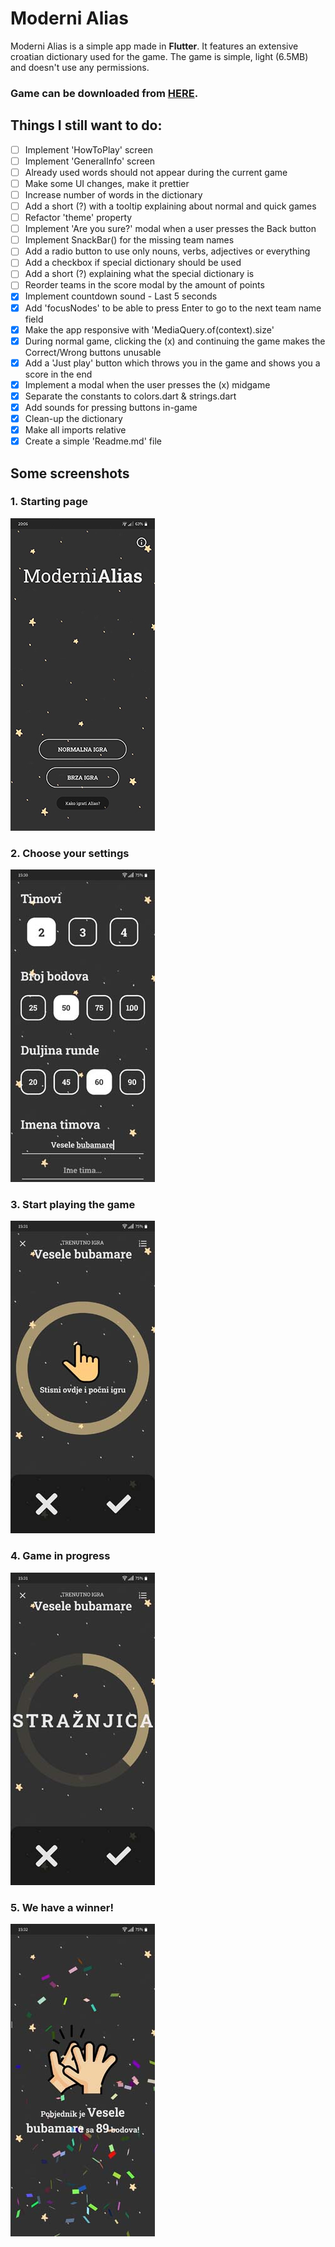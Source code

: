# Moderni Alias

Moderni Alias is a simple app made in **Flutter**.
It features an extensive croatian dictionary used for the game.
The game is simple, light (6.5MB) and doesn't use any permissions.

### Game can be downloaded from [HERE](https://github.com/jokilic/moderni_alias/releases/download/v0.9.3/moderni_alias-v093.apk).

## Things I still want to do:

- [ ] Implement 'HowToPlay' screen
- [ ] Implement 'GeneralInfo' screen
- [ ] Already used words should not appear during the current game
- [ ] Make some UI changes, make it prettier
- [ ] Increase number of words in the dictionary
- [ ] Add a short (?) with a tooltip explaining about normal and quick games
- [ ] Refactor 'theme' property
- [ ] Implement 'Are you sure?' modal when a user presses the Back button
- [ ] Implement SnackBar() for the missing team names
- [ ] Add a radio button to use only nouns, verbs, adjectives or everything
- [ ] Add a checkbox if special dictionary should be used
- [ ] Add a short (?) explaining what the special dictionary is
- [ ] Reorder teams in the score modal by the amount of points
- [x] Implement countdown sound - Last 5 seconds
- [x] Add 'focusNodes' to be able to press Enter to go to the next team name field
- [x] Make the app responsive with 'MediaQuery.of(context).size'
- [x] During normal game, clicking the (x) and continuing the game makes the Correct/Wrong buttons unusable
- [x] Add a 'Just play' button which throws you in the game and shows you a score in the end
- [x] Implement a modal when the user presses the (x) midgame
- [x] Separate the constants to colors.dart & strings.dart
- [x] Add sounds for pressing buttons in-game
- [x] Clean-up the dictionary
- [x] Make all imports relative
- [x] Create a simple 'Readme.md' file

## Some screenshots

### 1. Starting page

![Home page](https://raw.githubusercontent.com/jokilic/moderni_alias/master/screenshots/1-home_page.jpg)

### 2. Choose your settings

![Start page](https://raw.githubusercontent.com/jokilic/moderni_alias/master/screenshots/2-start_game.jpg)

### 3. Start playing the game

![Playing game 1](https://raw.githubusercontent.com/jokilic/moderni_alias/master/screenshots/3-playing_game1.jpg)

### 4. Game in progress

![Playing game 2](https://raw.githubusercontent.com/jokilic/moderni_alias/master/screenshots/4-playing_game2.jpg)

### 5. We have a winner!

![Game finished](https://raw.githubusercontent.com/jokilic/moderni_alias/master/screenshots/5-game_finished.jpg)
